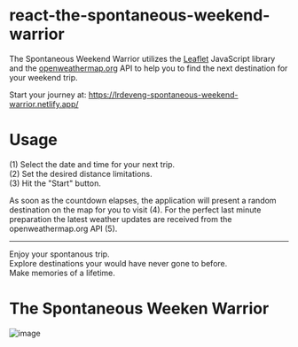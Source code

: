 # react-the-spontaneous-weekend-warrior

The Spontaneous Weekend Warrior utilizes the [Leaflet](https://leafletjs.com/) JavaScript library and the [openweathermap.org](https://openweathermap.org/api) API to help you to find the next destination for your weekend trip.

Start your journey at: https://lrdeveng-spontaneous-weekend-warrior.netlify.app/

# Usage

(1) Select the date and time for your next trip. <br>
(2) Set the desired distance limitations. <br>
(3) Hit the "Start" button. <br>

As soon as the countdown elapses, the application will present a random destination on the map for you to visit (4). For the perfect last minute preparation the latest weather updates are received from the openweathermap.org API (5).

***
Enjoy your spontanous trip. <br>
Explore destinations your would have never gone to before. <br>
Make memories of a lifetime. <br>

# The Spontaneous Weeken Warrior

![image](https://github.com/user-attachments/assets/4fd204ed-b5f6-4256-bac3-3eb96d375754)
